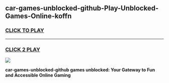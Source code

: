 
## car-games-unblocked-github-Play-Unblocked-Games-Online-koffn
<h3>
<a href="https://premium76.site?title=car-games-unblocked-github&ref=24A">CLICK TO PLAY</a></h3>
<hr>

<h3>
<a href="https://premium76.site?title=car-games-unblocked-github&ref=24A">CLICK 2 PLAY</a>
  
</h3>

<a href="https://premium76.site?title=car-games-unblocked-github&ref=24A"><img src="https://clearcache.store/games.png"></a>


**car-games-unblocked-github games unblocked: Your Gateway to Fun and Accessible Online Gaming**

